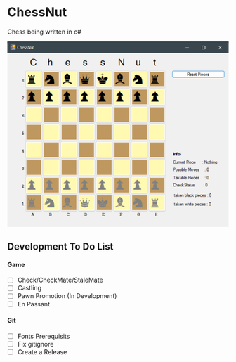 # ChessNut
Chess being written in c#

<p float="left">
  <img src="assets/screenshots/screenshot9.png" width="600" />
</p>

## Development To Do List

#### Game
* [ ] Check/CheckMate/StaleMate
* [ ] Castling
* [ ] Pawn Promotion (In Development)
* [ ] En Passant

#### Git
* [ ] Fonts Prerequisits
* [ ] Fix gitignore
* [ ] Create a Release 
